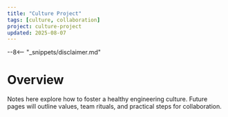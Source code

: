 ```yaml
---
title: "Culture Project"
tags: [culture, collaboration]
project: culture-project
updated: 2025-08-07
---
```


--8<-- "_snippets/disclaimer.md"

# Overview

Notes here explore how to foster a healthy engineering culture. Future
pages will outline values, team rituals, and practical steps for collaboration.
